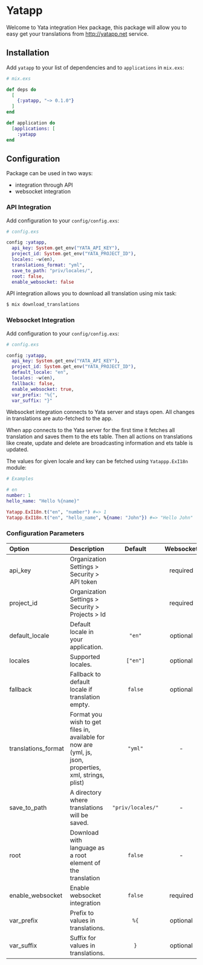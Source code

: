 # Yatapp

Welcome to Yata integration Hex package, this package will allow you to easy get your translations from http://yatapp.net service.

## Installation

Add `yatapp` to your list of dependencies and to `applications` in `mix.exs`:

```elixir
# mix.exs

def deps do
  [
    {:yatapp, "~> 0.1.0"}
  ]
end

def application do
  [applications: [
    :yatapp
end
```

## Configuration
Package can be used in two ways:
* integration through API
* websocket integration

### API Integration
Add configuration to your `config/config.exs`:

```elixir
# config.exs

config :yatapp,
  api_key: System.get_env("YATA_API_KEY"),
  project_id: System.get_env("YATA_PROJECT_ID"),
  locales: ~w(en),
  translations_format: "yml",
  save_to_path: "priv/locales/",
  root: false,
  enable_websocket: false
```

API integration allows you to download all translation using mix task:

```bash
$ mix download_translations
```

### Websocket Integration
Add configuration to your `config/config.exs`:

```elixir
# config.exs

config :yatapp,
  api_key: System.get_env("YATA_API_KEY"),
  project_id: System.get_env("YATA_PROJECT_ID"),
  default_locale: "en",
  locales: ~w(en),
  fallback: false,
  enable_websocket: true,
  var_prefix: "%{",
  var_suffix: "}"
```

Websocket integration connects to Yata server and stays open. All changes in translations are auto-fetched to the app.

When app connects to the Yata server for the first time it fetches all translation and saves them to the ets table. Then all actions on translations like create, update and delete are broadcasting information and ets table is updated.

The values for given locale and key can be fetched using `Yatappp.ExI18n` module:

```elixir
# Examples

# en
number: 1
hello_name: "Hello %{name}"

Yatapp.ExI18n.t("en", "number") #=> 1
Yatapp.ExI18n.t("en", "hello_name", %{name: "John"}) #=> "Hello John"
```

### Configuration Parameters

| Option | Description | Default | Websocket | API |
| :--    | :--         | :--:    | :--:      | :--: |
| api_key | Organization Settings > Security > API token | | required | required |
| project_id | Organization Settings > Security > Projects > Id | | required | required |
| default_locale | Default locale in your application. | `"en"` | optional | - |
| locales | Supported locales. | `["en"]` | optional | optional |
| fallback | Fallback to default locale if translation empty. | `false` | optional | - |
| translations_format | Format you wish to get files in, available for now are (yml, js, json, properties, xml, strings, plist) | `"yml"` | - | optional |
| save_to_path | A directory where translations will be saved. | `"priv/locales/"` | - | optional |
| root | Download with language as a root element of the translation | `false` | - | optional |
| enable_websocket | Enable websocket integration | `false` | required | optional |
| var_prefix | Prefix to values in translations. | `%{` | optional | optional |
| var_suffix | Suffix for values in translations. | `}` | optional | optional |
